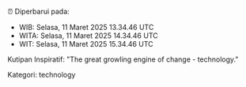 ⏰ Diperbarui pada:
- WIB: Selasa, 11 Maret 2025 13.34.46 UTC
- WITA: Selasa, 11 Maret 2025 14.34.46 UTC
- WIT: Selasa, 11 Maret 2025 15.34.46 UTC

Kutipan Inspiratif:
"The great growling engine of change - technology."


Kategori: technology

